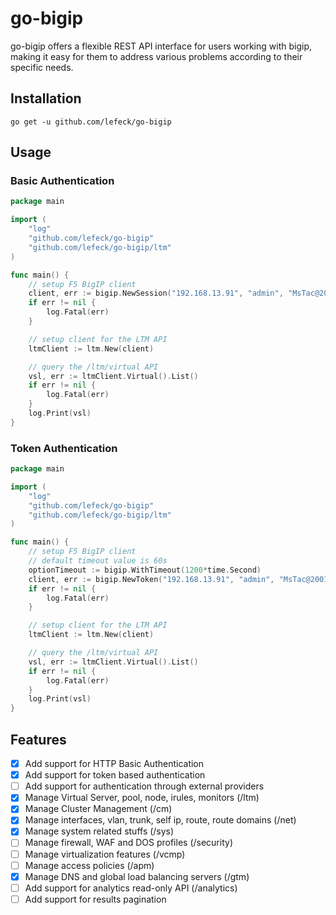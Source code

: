 # go-bigip

go-bigip offers a flexible REST API interface for users working with bigip, making it easy for them to address various problems according to their specific needs.
## Installation

```
go get -u github.com/lefeck/go-bigip
```


## Usage

### Basic Authentication
```go
package main

import (
	"log"
	"github.com/lefeck/go-bigip"
	"github.com/lefeck/go-bigip/ltm"
)

func main() {
	// setup F5 BigIP client
	client, err := bigip.NewSession("192.168.13.91", "admin", "MsTac@2001")
	if err != nil {
		log.Fatal(err)
	}

	// setup client for the LTM API
	ltmClient := ltm.New(client)

	// query the /ltm/virtual API
	vsl, err := ltmClient.Virtual().List()
	if err != nil {
		log.Fatal(err)
	}
	log.Print(vsl)
}
```

### Token Authentication
```go
package main

import (
	"log"
	"github.com/lefeck/go-bigip"
	"github.com/lefeck/go-bigip/ltm"
)

func main() {
	// setup F5 BigIP client
	// default timeout value is 60s
	optionTimeout := bigip.WithTimeout(1200*time.Second)
	client, err := bigip.NewToken("192.168.13.91", "admin", "MsTac@2001", "local", optionTimeout)
	if err != nil {
		log.Fatal(err)
	}

	// setup client for the LTM API
	ltmClient := ltm.New(client)

	// query the /ltm/virtual API
	vsl, err := ltmClient.Virtual().List()
	if err != nil {
		log.Fatal(err)
	}
	log.Print(vsl)
}
```

## Features

- [x] Add support for HTTP Basic Authentication
- [x] Add support for token based authentication
- [ ] Add support for authentication through external providers
- [x] Manage Virtual Server, pool, node, irules, monitors (/ltm)
- [x] Manage Cluster Management (/cm)
- [x] Manage interfaces, vlan, trunk, self ip, route, route domains (/net)
- [x] Manage system related stuffs (/sys)
- [ ] Manage firewall, WAF and DOS profiles (/security)
- [ ] Manage virtualization features (/vcmp)
- [ ] Manage access policies (/apm)
- [x] Manage DNS and global load balancing servers (/gtm)
- [ ] Add support for analytics read-only API (/analytics)
- [ ] Add support for results pagination
